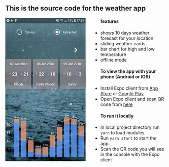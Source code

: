 ## This is the source code for the weather app

<img align="left" src="screen.jpg">

#### features
* shows 10 days weather forecast for your location
* sliding weather cards
* bar chart for high and low temperature
* offline mode

#### To view the app with your phone (Android or IOS) 
* Install Expo client from [App Store](https://itunes.apple.com/app/apple-store/id982107779?ct=www&mt=8)
 or [Google Play](https://play.google.com/store/apps/details?id=host.exp.exponent&referrer=www)
* Open Expo client and scan QR code from [here](https://expo.io/@slava-lu/weather)  


#### To run it locally
* In local project directory run `yarn` to load modules.
* Run `yarn start` to start the app.
* Scan the QR code you will see in the console with the Expo client
